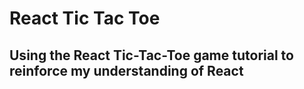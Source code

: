# React Tic Tac Toe

## Using the React Tic-Tac-Toe game tutorial to reinforce my understanding of React